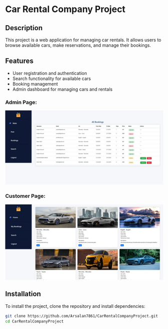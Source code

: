 # Car Rental Company Project

## Description
This project is a web application for managing car rentals. It allows users to browse available cars, make reservations, and manage their bookings.

## Features
- User registration and authentication
- Search functionality for available cars
- Booking management
- Admin dashboard for managing cars and rentals

### Admin Page:
![Admin Page](https://github.com/Arsalan7861/CarRentalCompanyProject/blob/master/screenshots/admin.jpg?raw=true)
### Customer Page:
![Customer Page](https://github.com/Arsalan7861/CarRentalCompanyProject/blob/master/screenshots/customer.jpg?raw=true)


## Installation
To install the project, clone the repository and install dependencies:

```bash
git clone https://github.com/Arsalan7861/CarRentalCompanyProject.git
cd CarRentalCompanyProject

